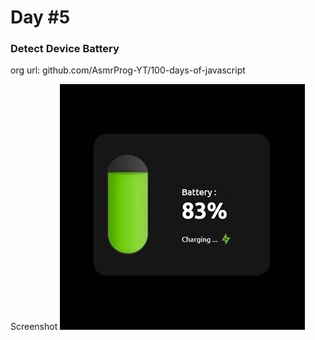 # Day #5

### Detect Device Battery
org url: github.com/AsmrProg-YT/100-days-of-javascript

Screenshot
![sc](./screenshot.jpg)